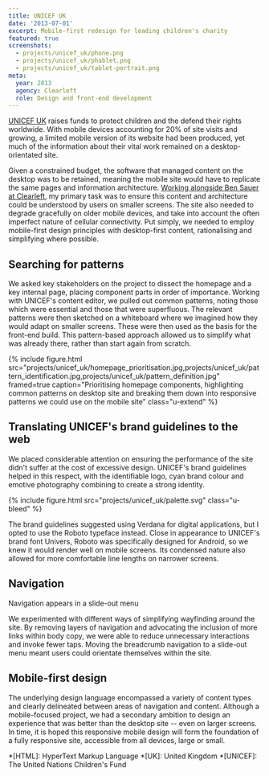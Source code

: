 ```yaml
---
title: UNICEF UK
date: '2013-07-01'
excerpt: Mobile-first redesign for leading children's charity
featured: true
screenshots:
  - projects/unicef_uk/phone.png
  - projects/unicef_uk/phablet.png
  - projects/unicef_uk/tablet-portrait.png
meta:
  year: 2013
  agency: Clearleft
  role: Design and front-end development
---
```

[UNICEF UK][1] raises funds to protect children and the defend their rights worldwide. With mobile devices accounting for 20% of site visits and growing, a limited mobile version of its website had been produced, yet much of the information about their vital work remained on a desktop-orientated site.

Given a constrained budget, the software that managed content on the desktop was to be retained, meaning the mobile site would have to replicate the same pages and information architecture. [Working alongside Ben Sauer at Clearleft][2], my primary task was to ensure this content and architecture could be understood by users on smaller screens. The site also needed to degrade gracefully on older mobile devices, and take into account the often imperfect nature of cellular connectivity. Put simply, we needed to employ mobile-first design principles with desktop-first content, rationalising and simplifying where possible.

## Searching for patterns

We asked key stakeholders on the project to dissect the homepage and a key internal page, placing component parts in order of importance. Working with UNICEF's content editor, we pulled out common patterns, noting those which were essential and those that were superfluous. The relevant patterns were then sketched on a whiteboard where we imagined how they would adapt on smaller screens. These were then used as the basis for the front-end build. This pattern-based approach allowed us to simplify what was already there, rather than start again from scratch.

{% include figure.html
  src="projects/unicef_uk/homepage_prioritisation.jpg,projects/unicef_uk/pattern_identification.jpg,projects/unicef_uk/pattern_definition.jpg"
  framed=true
  caption="Prioritising homepage components, highlighting common patterns on desktop site and breaking them down into responsive patterns we could use on the mobile site"
  class="u-extend"
%}

## Translating UNICEF's brand guidelines to the web

We placed considerable attention on ensuring the performance of the site didn't suffer at the cost of excessive design. UNICEF's brand guidelines helped in this respect, with the identifiable logo, cyan brand colour and emotive photography combining to create a strong identity.

{% include figure.html
  src="projects/unicef_uk/palette.svg"
  class="u-bleed"
%}

The brand guidelines suggested using Verdana for digital applications, but I opted to use the Roboto typeface instead. Close in appearance to UNICEF's brand font Univers, Roboto was specifically designed for Android, so we knew it would render well on mobile screens. Its condensed nature also allowed for more comfortable line lengths on narrower screens.

## Navigation

<object height="100%" width="100%" data="/images/projects/unicef_uk/mobile_menu.svg" type="image/svg+xml" class="u-pull-right">
  <p>Navigation appears in a slide-out menu</p>
</object>

We experimented with different ways of simplifying wayfinding around the site. By removing layers of navigation and advocating the inclusion of more links within body copy, we were able to reduce unnecessary interactions and invoke fewer taps. Moving the breadcrumb navigation to a slide-out menu meant users could orientate themselves within the site.

## Mobile-first design

The underlying design language encompassed a variety of content types and clearly delineated between areas of navigation and content. Although a mobile-focused project, we had a secondary ambition to design an experience that was better than the desktop site -- even on larger screens. In time, it is hoped this responsive mobile design will form the foundation of a fully responsive site, accessible from all devices, large or small.

[1]: http://unicef.org.uk
[2]: http://clearleft.com/made/unicef

*[HTML]: HyperText Markup Language
*[UK]: United Kingdom
*[UNICEF]: The United Nations Children's Fund
